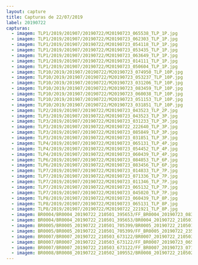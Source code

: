 ```yaml
---
layout: capture
title: Capturas de 22/07/2019
label: 20190722
capturas:
  - imagem: TLP1/2019/201907/20190722/M20190723_065538_TLP_1P.jpg
  - imagem: TLP1/2019/201907/20190722/M20190723_062303_TLP_1P.jpg
  - imagem: TLP1/2019/201907/20190722/M20190723_054118_TLP_1P.jpg
  - imagem: TLP1/2019/201907/20190722/M20190723_053435_TLP_1P.jpg
  - imagem: TLP1/2019/201907/20190722/M20190723_063649_TLP_1P.jpg
  - imagem: TLP1/2019/201907/20190722/M20190723_014111_TLP_1P.jpg
  - imagem: TLP1/2019/201907/20190722/M20190723_050604_TLP_1P.jpg
  - imagem: TLP10/2019/201907/20190722/M20190723_074950_TLP_10P.jpg
  - imagem: TLP10/2019/201907/20190722/M20190723_053237_TLP_10P.jpg
  - imagem: TLP10/2019/201907/20190722/M20190723_031206_TLP_10P.jpg
  - imagem: TLP10/2019/201907/20190722/M20190723_083459_TLP_10P.jpg
  - imagem: TLP10/2019/201907/20190722/M20190723_060038_TLP_10P.jpg
  - imagem: TLP10/2019/201907/20190722/M20190723_051153_TLP_10P.jpg
  - imagem: TLP10/2019/201907/20190722/M20190723_031851_TLP_10P.jpg
  - imagem: TLP2/2019/201907/20190722/M20190723_043523_TLP_2P.jpg
  - imagem: TLP3/2019/201907/20190722/M20190723_043523_TLP_3P.jpg
  - imagem: TLP3/2019/201907/20190722/M20190723_031233_TLP_3P.jpg
  - imagem: TLP3/2019/201907/20190722/M20190722_222640_TLP_3P.jpg
  - imagem: TLP3/2019/201907/20190722/M20190723_085849_TLP_3P.jpg
  - imagem: TLP3/2019/201907/20190722/M20190723_031851_TLP_3P.jpg
  - imagem: TLP4/2019/201907/20190722/M20190723_065131_TLP_4P.jpg
  - imagem: TLP4/2019/201907/20190722/M20190723_054452_TLP_4P.jpg
  - imagem: TLP4/2019/201907/20190722/M20190723_060439_TLP_4P.jpg
  - imagem: TLP6/2019/201907/20190722/M20190723_084853_TLP_6P.jpg
  - imagem: TLP6/2019/201907/20190722/M20190723_083456_TLP_6P.jpg
  - imagem: TLP7/2019/201907/20190722/M20190723_014833_TLP_7P.jpg
  - imagem: TLP7/2019/201907/20190722/M20190723_071336_TLP_7P.jpg
  - imagem: TLP7/2019/201907/20190722/M20190723_011346_TLP_7P.jpg
  - imagem: TLP7/2019/201907/20190722/M20190723_065132_TLP_7P.jpg
  - imagem: TLP7/2019/201907/20190722/M20190723_045020_TLP_7P.jpg
  - imagem: TLP8/2019/201907/20190722/M20190723_060439_TLP_8P.jpg
  - imagem: TLP8/2019/201907/20190722/M20190723_065131_TLP_8P.jpg
  - imagem: TLP8/2019/201907/20190722/M20190722_221921_TLP_8P.jpg
  - imagem: BR0004/BR0004_20190722_210501_395653/FF_BR0004_20190723_083448_669_0952320.fits_maxpixel.jpg
  - imagem: BR0004/BR0004_20190722_210501_395653/BR0004_20190722_210501_395653_stack_13_meteors.jpg
  - imagem: BR0005/BR0005_20190722_210501_705399/BR0005_20190722_210501_705399_stack_19_meteors.jpg
  - imagem: BR0005/BR0005_20190722_210501_705399/FF_BR0005_20190722_235825_959_0203776.fits_maxpixel.jpg
  - imagem: BR0007/BR0007_20190722_210503_673122/BR0007_20190722_210503_673122_stack_17_meteors.jpg
  - imagem: BR0007/BR0007_20190722_210503_673122/FF_BR0007_20190723_065129_396_1053184.fits_maxpixel.jpg
  - imagem: BR0007/BR0007_20190722_210503_673122/FF_BR0007_20190723_071333_383_1092864.fits_maxpixel.jpg
  - imagem: BR0008/BR0008_20190722_210502_109552/BR0008_20190722_210502_109552_stack_7_meteors.jpg
---
```

